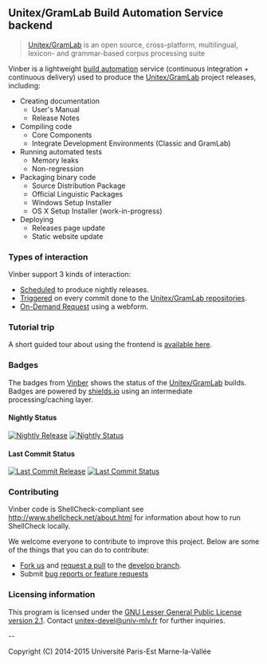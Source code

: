 ## Unitex/GramLab Build Automation Service backend

> [Unitex/GramLab][unitex] is an open source, cross-platform, multilingual, lexicon- and grammar-based corpus processing suite

Vinber is a lightweight [build automation](http://en.wikipedia.org/wiki/Build_automation) service (continuous integration + continuous delivery) used to produce the [Unitex/GramLab][unitex] project releases, including:

 - Creating documentation
   - User's Manual
   - Release Notes
 - Compiling code
   - Core Components
   - Integrate Development Environments (Classic and GramLab)
 - Running automated tests
   - Memory leaks
   - Non-regression
 - Packaging binary code
   - Source Distribution Package
   - Official Linguistic Packages
   - Windows Setup Installer
   - OS X Setup Installer (work-in-progress)
 - Deploying
   - Releases page update
   - Static website update

### Types of interaction

Vinber support 3 kinds of interaction:

  - [Scheduled][nightly] to produce nightly releases.
  - [Triggered][commit] on every commit done to the [Unitex/GramLab repositories][repos].
  - <a href="http://unitex.univ-mlv.fr/v6/#bundle=nightly&action=rebuild" target="_blank">On-Demand Request</a> using a webform.

### Tutorial trip

A short guided tour about using the frontend is <a href="http://unitex.univ-mlv.fr/v6/#bundle=nightly&q=latest&action=help" target="_blank">available here</a>.

### Badges

The badges from [Vinber][vinber] shows the status of the [Unitex/GramLab][unitex] builds. Badges are powered by [shields.io](http://shields.io/) using an intermediate processing/caching layer.

#### Nightly Status

[![Nightly Release](http://unitex.univ-mlv.fr/v6/badge/nightly/latest.svg?subject=product.name&status=product.version.string)][nightly] [![Nightly Status](http://unitex.univ-mlv.fr/v6/badge/nightly/latest.svg?status=build.status)][nightly]

#### Last Commit Status

[![Last Commit Release](http://unitex.univ-mlv.fr/v6/badge/commit/latest.svg?subject=product.name&status=product.version.string)][commit] [![Last Commit Status](http://unitex.univ-mlv.fr/v6/badge/commit/latest.svg?status=build.status)][commit]

### Contributing

Vinber code is ShellCheck-compliant see http://www.shellcheck.net/about.html for information about how to run ShellCheck locally.

We welcome everyone to contribute to improve this project. Below are some of the
things that you can do to contribute:

-  [Fork us](https://github.com/UnitexGramLab/vinber-backend/fork) and [request a pull](https://github.com/UnitexGramLab/vinber-backend/pulls) to the [develop branch](https://github.com/UnitexGramLab/vinber-backend/tree/develop).
-  Submit [bug reports or feature requests](https://github.com/UnitexGramLab/vinber-backend/issues)

### Licensing information
This program is licensed under the [GNU Lesser General Public License version 2.1](/LICENSE). Contact unitex-devel@univ-mlv.fr for further inquiries.

--

Copyright (C) 2014-2015 Université Paris-Est Marne-la-Vallée

[repos]:   https://github.com/unitexgramlab
[unitex]:  http://unitexgramlab.org
[vinber]:  http://unitex.univ-mlv.fr/v6
[nightly]: http://unitex.univ-mlv.fr/v6/#bundle=nightly&q=latest
[commit]:  http://unitex.univ-mlv.fr/v6/#bundle=commit&q=latest
[request]: http://unitex.univ-mlv.fr/v6/#bundle=nightly&action=rebuild
[tour]:    http://unitex.univ-mlv.fr/v6/#bundle=nightly&q=buils&action=help
